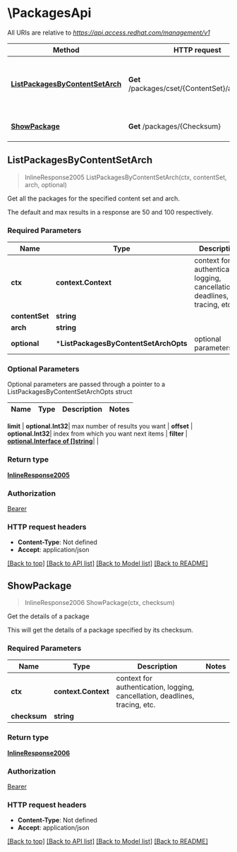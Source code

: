 # \PackagesApi

All URIs are relative to *https://api.access.redhat.com/management/v1*

Method | HTTP request | Description
------------- | ------------- | -------------
[**ListPackagesByContentSetArch**](PackagesApi.md#ListPackagesByContentSetArch) | **Get** /packages/cset/{ContentSet}/arch/{Arch} | Get all the packages for the specified content set and arch.
[**ShowPackage**](PackagesApi.md#ShowPackage) | **Get** /packages/{Checksum} | Get the details of a package



## ListPackagesByContentSetArch

> InlineResponse2005 ListPackagesByContentSetArch(ctx, contentSet, arch, optional)

Get all the packages for the specified content set and arch.

The default and max results in a response are 50 and 100 respectively.

### Required Parameters


Name | Type | Description  | Notes
------------- | ------------- | ------------- | -------------
**ctx** | **context.Context** | context for authentication, logging, cancellation, deadlines, tracing, etc.
**contentSet** | **string**|  | 
**arch** | **string**|  | 
 **optional** | ***ListPackagesByContentSetArchOpts** | optional parameters | nil if no parameters

### Optional Parameters

Optional parameters are passed through a pointer to a ListPackagesByContentSetArchOpts struct


Name | Type | Description  | Notes
------------- | ------------- | ------------- | -------------


 **limit** | **optional.Int32**| max number of results you want | 
 **offset** | **optional.Int32**| index from which you want next items | 
 **filter** | [**optional.Interface of []string**](string.md)|  | 

### Return type

[**InlineResponse2005**](inline_response_200_5.md)

### Authorization

[Bearer](../README.md#Bearer)

### HTTP request headers

- **Content-Type**: Not defined
- **Accept**: application/json

[[Back to top]](#) [[Back to API list]](../README.md#documentation-for-api-endpoints)
[[Back to Model list]](../README.md#documentation-for-models)
[[Back to README]](../README.md)


## ShowPackage

> InlineResponse2006 ShowPackage(ctx, checksum)

Get the details of a package

This will get the details of a package specified by its checksum.

### Required Parameters


Name | Type | Description  | Notes
------------- | ------------- | ------------- | -------------
**ctx** | **context.Context** | context for authentication, logging, cancellation, deadlines, tracing, etc.
**checksum** | **string**|  | 

### Return type

[**InlineResponse2006**](inline_response_200_6.md)

### Authorization

[Bearer](../README.md#Bearer)

### HTTP request headers

- **Content-Type**: Not defined
- **Accept**: application/json

[[Back to top]](#) [[Back to API list]](../README.md#documentation-for-api-endpoints)
[[Back to Model list]](../README.md#documentation-for-models)
[[Back to README]](../README.md)

